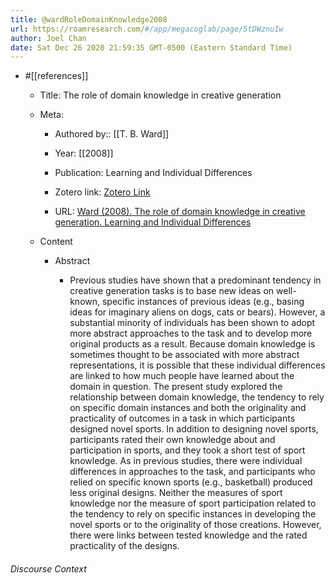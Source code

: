 ```yaml
---
title: @wardRoleDomainKnowledge2008
url: https://roamresearch.com/#/app/megacoglab/page/5tDWznuIw
author: Joel Chan
date: Sat Dec 26 2020 21:59:35 GMT-0500 (Eastern Standard Time)
---
```


- #[[references]]

    - Title: The role of domain knowledge in creative generation

    - Meta:

        - Authored by:: [[T. B. Ward]]

        - Year: [[2008]]

        - Publication: Learning and Individual Differences

        - Zotero link: [Zotero Link](zotero://select/items/1_5IDE7RGP)

        - URL: [Ward (2008). The role of domain knowledge in creative generation. Learning and Individual Differences](undefined)

    - Content

        - Abstract

            - Previous studies have shown that a predominant tendency in creative generation tasks is to base new ideas on well-known, specific instances of previous ideas (e.g., basing ideas for imaginary aliens on dogs, cats or bears). However, a substantial minority of individuals has been shown to adopt more abstract approaches to the task and to develop more original products as a result. Because domain knowledge is sometimes thought to be associated with more abstract representations, it is possible that these individual differences are linked to how much people have learned about the domain in question. The present study explored the relationship between domain knowledge, the tendency to rely on specific domain instances and both the originality and practicality of outcomes in a task in which participants designed novel sports. In addition to designing novel sports, participants rated their own knowledge about and participation in sports, and they took a short test of sport knowledge. As in previous studies, there were individual differences in approaches to the task, and participants who relied on specific known sports (e.g., basketball) produced less original designs. Neither the measures of sport knowledge nor the measure of sport participation related to the tendency to rely on specific instances in developing the novel sports or to the originality of those creations. However, there were links between tested knowledge and the rated practicality of the designs.

###### Discourse Context


